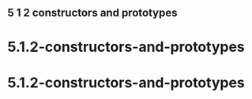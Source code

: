 ## 5 1 2 constructors and prototypes
# 5.1.2-constructors-and-prototypes
# 5.1.2-constructors-and-prototypes
